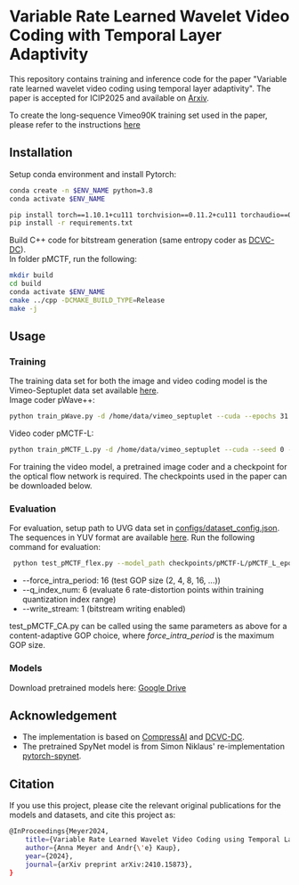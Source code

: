 # Variable Rate Learned Wavelet Video Coding with Temporal Layer Adaptivity

This repository contains training and inference code for the paper "Variable rate learned wavelet video coding using temporal layer adaptivity". 
The paper is accepted for ICIP2025 and available on [Arxiv](https://arxiv.org/abs/2410.15873).

To create the long-sequence Vimeo90K training set used in the paper, please refer to the instructions [here](create-dataset/README.md)
## Installation

Setup conda environment and install Pytorch:
```bash
conda create -n $ENV_NAME python=3.8
conda activate $ENV_NAME

pip install torch==1.10.1+cu111 torchvision==0.11.2+cu111 torchaudio==0.10.1 -f https://download.pytorch.org/whl/cu111/torch_stable.html
pip install -r requirements.txt
```

Build C++ code for bitstream generation (same entropy coder as [DCVC-DC](https://github.com/microsoft/DCVC/tree/main/DCVC-DC)). <br>
In folder pMCTF, run the following:
```bash
mkdir build
cd build
conda activate $ENV_NAME
cmake ../cpp -DCMAKE_BUILD_TYPE=Release
make -j
```

## Usage

### Training
The training data set for both the image and video coding model is the Vimeo-Septuplet data set available [here](http://data.csail.mit.edu/tofu/dataset/vimeo_septuplet.zip). <br>
Image coder pWave++:
```bash
python train_pWave.py -d /home/data/vimeo_septuplet --cuda --epochs 31 --seed 0
```

Video coder pMCTF-L:
```bash
python train_pMCTF_L.py -d /home/data/vimeo_septuplet --cuda --seed 0 --num_me_stages 3 --iframe_path checkpoints/pwave++/state_epoch30.pth.tar
```
For training the video model, a pretrained image coder and a checkpoint for the optical flow network is required. The checkpoints used in the paper can be downloaded below.
### Evaluation
For evaluation, setup path to UVG data set in [configs/dataset_config.json](configs/dataset_config.json). The sequences in YUV format are available [here](https://ultravideo.fi/dataset.html).
Run the following command for evaluation:
```bash
 python test_pMCTF_flex.py --model_path checkpoints/pMCTF-L/pMCTF_L_epoch28.pth.tar --test_config ./configs/dataset_config.json --cuda 1 --write_stream 1 --force_intra_period 16 --force_frame_num 96  --ds_name UVG --skip_decoding --verbose 3 --two_stage_me --num_me_stages 4 --q_index_num 6
```
- --force_intra_period: 16 (test GOP size (2, 4, 8, 16, ...))
- --q_index_num: 6 (evaluate 6 rate-distortion points within training quantization index range)
- --write_stream: 1 (bitstream writing enabled)

test_pMCTF_CA.py can be called using the same parameters as above for a content-adaptive GOP choice, where _force_intra_period_ is the maximum GOP size.
### Models
Download pretrained models here: [Google Drive](https://drive.google.com/drive/folders/1-Opac8I7bH5JZfXRsXzYbyhovQ5mTXtj?usp=drive_link)
## Acknowledgement 

- The implementation is based on [CompressAI](https://github.com/InterDigitalInc/CompressAI) and [DCVC-DC](https://github.com/microsoft/DCVC/tree/main/DCVC-DC). <br>
- The pretrained SpyNet model is from Simon Niklaus' re-implementation [pytorch-spynet](https://github.com/sniklaus/pytorch-spynet).
## Citation

If you use this project, please cite the relevant original publications for the
models and datasets, and cite this project as:

```bash
@InProceedings{Meyer2024,
	title={Variable Rate Learned Wavelet Video Coding using Temporal Layer Adaptivity},
	author={Anna Meyer and Andr{\'e} Kaup},
	year={2024},
	journal={arXiv preprint arXiv:2410.15873},
}
```



